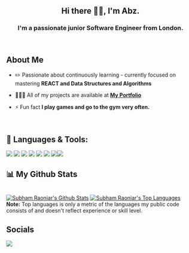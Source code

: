 
**<h2 align="center">Hi there 👋🏾,  I'm Abz.</h2>**

<h3 align="center">I'm a passionate junior Software Engineer from London.</h3>

<br/>

## About Me

- ✏️ Passionate about continuously learning - currently focused on mastering **REACT and Data Structures and Algorithms**

- 👨🏾‍💻 All of my projects are available at **[My Portfolio](https://ab-96.github.io/web-portfolio/)**

- ⚡ Fun fact **I play games and go to the gym very often.**

<br/>

## 🚀 Languages & Tools:
<p>
 
<img src="https://img.shields.io/badge/HTML5-E34F26?style=for-the-badge&logo=html5&logoColor=white" /> 
<img src="https://img.shields.io/badge/CSS3-1572B6?style=for-the-badge&logo=css3&logoColor=white" /> 
<img src="https://img.shields.io/badge/SASS-hotpink.svg?style=for-the-badge&logo=SASS&logoColor=white">
<img src="https://img.shields.io/badge/JavaScript-323330?style=for-the-badge&logo=javascript&logoColor=F7DF1E" />
<img src="https://img.shields.io/badge/react-%2320232a.svg?style=for-the-badge&logo=react&logoColor=%2361DAFB">
<img src = "https://img.shields.io/badge/Java-ED8B00?style=for-the-badge&logo=java&logoColor=white" />
<img src = "https://img.shields.io/badge/Spring_Boot-F2F4F9?style=for-the-badge&logo=spring-boot" /><img src="https://img.shields.io/badge/NPM-%23000000.svg?style=for-the-badge&logo=npm&logoColor=white">
 
 
 
</p>


## 📊 My Github Stats

  <br/>
    <a href="https://github.com/ab-96/github-readme-stats"><img alt="Subham Raoniar's Github Stats" src="https://github-readme-stats.vercel.app/api?username=ab-96&show_icons=true&count_private=true&theme=react&hide_border=true&bg_color=0D1117" /></a>
  <a href="https://github.com/ab-96/github-readme-stats"><img alt="Subham Raoniar's Top Languages" src="https://github-readme-stats.vercel.app/api/top-langs/?username=ab-96&langs_count=8&count_private=true&layout=compact&theme=react&hide_border=true&bg_color=0D1117" /></a>
  <br/>
  <b>Note:</b> Top languages is only a metric of the languages my public code consists of and doesn't reflect experience or skill level.


<br/>

## Socials <a href = "https://www.linkedin.com/in/abdul-oketunde/"></a>
<img src="https://img.icons8.com/fluent/48/000000/linkedin.png"/>




